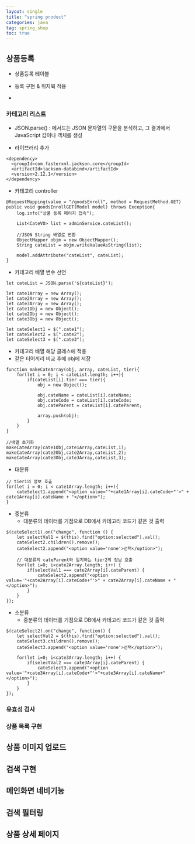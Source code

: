 ```yaml
---
layout: single
title: "spring product"
categories: java
tag: spring_shop
toc: true
---
```


## 상품등록

- 상품등록 테이블

- 등록 구현 & 위지윅 적용

- 

### 카테고리 리스트

- JSON.parse() : 메서드는 JSON 문자열의 구문을 분석하고, 그 결과에서 JavaScript 값이나 객체를 생성

- 라이브러리 추가

```
<dependency>
  <groupId>com.fasterxml.jackson.core</groupId>
  <artifactId>jackson-databind</artifactId>
  <version>2.12.1</version>
</dependency>
```

- 카테고리 controller

```
@RequestMapping(value = "/goodsEnroll", method = RequestMethod.GET)
public void goodsEnrollGET(Model model) throws Exception{
	log.info("상품 등록 페이지 접속");
	
	List<CateVO> list = adminService.cateList();
	
	//JSON String 배열로 변환
	ObjectMapper objm = new ObjectMapper();
	String cateList = objm.writeValueAsString(list);
	
	model.addAttribute("cateList", cateList);
}
```

- 카테고리 배열 변수 선언

```
let cateList = JSON.parse('${cateList}');

let cate1Array = new Array();
let cate2Array = new Array();
let cate3Array = new Array();
let cate1Obj = new Object();
let cate2Obj = new Object();
let cate3Obj = new Object();

let cateSelect1 = $(".cate1");		
let cateSelect2 = $(".cate2");
let cateSelect3 = $(".cate3");
```

- 카테고리 배열 해당 클레스에 적용
- 같은 티어끼리 비교 후에 obj에 저장
```
function makeCateArray(obj, array, cateList, tier){
	for(let i = 0; i < cateList.length; i++){
		if(cateList[i].tier === tier){
			obj = new Object();
			
			obj.cateName = cateList[i].cateName;
			obj.cateCode = cateList[i].cateCode;
			obj.cateParent = cateList[i].cateParent;
			
			array.push(obj);
		}
	}
}

//배열 초기화
makeCateArray(cate1Obj,cate1Array,cateList,1);
makeCateArray(cate2Obj,cate2Array,cateList,2);
makeCateArray(cate3Obj,cate3Array,cateList,3);
```

- 대분류

```
// tier1의 정보 호출
for(let i = 0; i < cate1Array.length; i++){
	cateSelect1.append("<option value='"+cate1Array[i].cateCode+"'>" + cate1Array[i].cateName + "</option>");
}
```

- 중분류
  - 대분류의 데이터를 기점으로 DB에서 카테고리 코드가 같은 것 출력

```
$(cateSelect1).on("change", function () {
	let selectVal1 = $(this).find("option:selected").val();
	cateSelect2.children().remove();
	cateSelect2.append("<option value='none'>선택</option>");
	
	// 대분류의 cateParent와 일치하는 tier2의 정보 호출
	for(let i=0; i<cate2Array.length; i++) {
		if(selectVal1 === cate2Array[i].cateParent) {
			cateSelect2.append("<option value='"+cate2Array[i].cateCode+"'>" + cate2Array[i].cateName + "</option>");
		}
	}
});
```

- 소분류
  - 중분류의 데이터를 기점으로 DB에서 카테고리 코드가 같은 것 출력

```
$(cateSelect2).on("change", function() {
 	let selectVal2 = $(this).find("option:selected").val();
	cateSelect3.children().remove();
	cateSelect3.append("<option value='none'>선택</option>");
	
	for(let i=0; i<cate3Array.length; i++) {
		if(selectVal2 === cate3Array[i].cateParent) {
			cateSelect3.append("<option value='"+cate3Array[i].cateCode+"'>"+cate3Array[i].cateName+"</option>");
		}
	}
});
```

### 유효성 검사

### 상품 목록 구현

## 상품 이미지 업로드

## 검색 구현

## 메인화면 네비기능

## 검색 필터링

## 상품 상세 페이지


